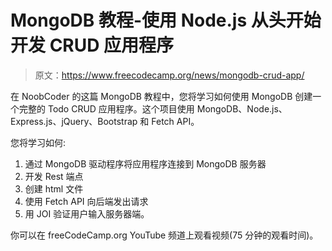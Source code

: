 # MongoDB 教程-使用 Node.js 从头开始开发 CRUD 应用程序

> 原文：<https://www.freecodecamp.org/news/mongodb-crud-app/>

在 NoobCoder 的这篇 MongoDB 教程中，您将学习如何使用 MongoDB 创建一个完整的 Todo CRUD 应用程序。这个项目使用 MongoDB、Node.js、Express.js、jQuery、Bootstrap 和 Fetch API。

您将学习如何:

1.  通过 MongoDB 驱动程序将应用程序连接到 MongoDB 服务器
2.  开发 Rest 端点
3.  创建 html 文件
4.  使用 Fetch API 向后端发出请求
5.  用 JOI 验证用户输入服务器端。

你可以在 freeCodeCamp.org YouTube 频道上观看视频(75 分钟的观看时间)。‌